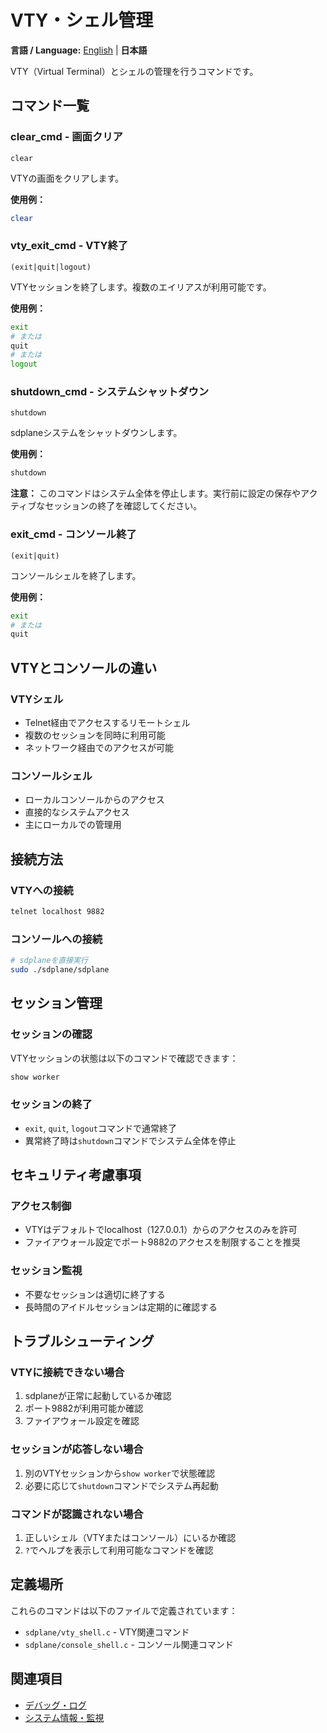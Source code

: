 # VTY・シェル管理

**言語 / Language:** [English](../vty-shell.md) | **日本語**

VTY（Virtual Terminal）とシェルの管理を行うコマンドです。

## コマンド一覧

### clear_cmd - 画面クリア
```
clear
```

VTYの画面をクリアします。

**使用例：**
```bash
clear
```

### vty_exit_cmd - VTY終了
```
(exit|quit|logout)
```

VTYセッションを終了します。複数のエイリアスが利用可能です。

**使用例：**
```bash
exit
# または
quit
# または
logout
```

### shutdown_cmd - システムシャットダウン
```
shutdown
```

sdplaneシステムをシャットダウンします。

**使用例：**
```bash
shutdown
```

**注意：** このコマンドはシステム全体を停止します。実行前に設定の保存やアクティブなセッションの終了を確認してください。

### exit_cmd - コンソール終了
```
(exit|quit)
```

コンソールシェルを終了します。

**使用例：**
```bash
exit
# または
quit
```

## VTYとコンソールの違い

### VTYシェル
- Telnet経由でアクセスするリモートシェル
- 複数のセッションを同時に利用可能
- ネットワーク経由でのアクセスが可能

### コンソールシェル
- ローカルコンソールからのアクセス
- 直接的なシステムアクセス
- 主にローカルでの管理用

## 接続方法

### VTYへの接続
```bash
telnet localhost 9882
```

### コンソールへの接続
```bash
# sdplaneを直接実行
sudo ./sdplane/sdplane
```

## セッション管理

### セッションの確認
VTYセッションの状態は以下のコマンドで確認できます：
```bash
show worker
```

### セッションの終了
- `exit`, `quit`, `logout`コマンドで通常終了
- 異常終了時は`shutdown`コマンドでシステム全体を停止

## セキュリティ考慮事項

### アクセス制御
- VTYはデフォルトでlocalhost（127.0.0.1）からのアクセスのみを許可
- ファイアウォール設定でポート9882のアクセスを制限することを推奨

### セッション監視
- 不要なセッションは適切に終了する
- 長時間のアイドルセッションは定期的に確認する

## トラブルシューティング

### VTYに接続できない場合
1. sdplaneが正常に起動しているか確認
2. ポート9882が利用可能か確認
3. ファイアウォール設定を確認

### セッションが応答しない場合
1. 別のVTYセッションから`show worker`で状態確認
2. 必要に応じて`shutdown`コマンドでシステム再起動

### コマンドが認識されない場合
1. 正しいシェル（VTYまたはコンソール）にいるか確認
2. `?`でヘルプを表示して利用可能なコマンドを確認

## 定義場所

これらのコマンドは以下のファイルで定義されています：
- `sdplane/vty_shell.c` - VTY関連コマンド
- `sdplane/console_shell.c` - コンソール関連コマンド

## 関連項目

- [デバッグ・ログ](debug-logging.md)
- [システム情報・監視](system-monitoring.md)